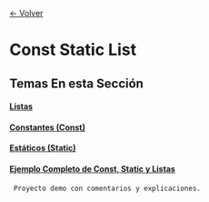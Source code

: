 [<- Volver](/ayudantia-lp1-2022-1c)
# Const Static List
## Temas En esta Sección
#### [Listas](lists.md)
#### [Constantes (Const)](const.md)
#### [Estáticos (Static)](static.md)
#### [Ejemplo Completo de Const, Static y Listas](/Clase_Const_Static_Listas)
     Proyecto demo con comentarios y explicaciones.
